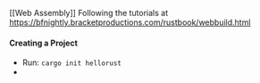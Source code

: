 [[Web Assembly]]
Following the tutorials at https://bfnightly.bracketproductions.com/rustbook/webbuild.html

#### Creating a Project
- Run: `cargo init hellorust`
- 